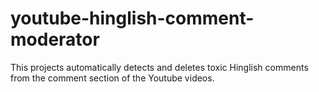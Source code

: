 # youtube-hinglish-comment-moderator
This projects automatically detects and deletes toxic Hinglish comments from the comment section of the Youtube videos.
